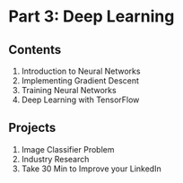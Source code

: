 # Part 3: Deep Learning

## Contents

1. Introduction to Neural Networks
1. Implementing Gradient Descent
1. Training Neural Networks
1. Deep Learning with TensorFlow

## Projects
1. Image Classifier Problem
1. Industry Research
1. Take 30 Min to Improve your LinkedIn
